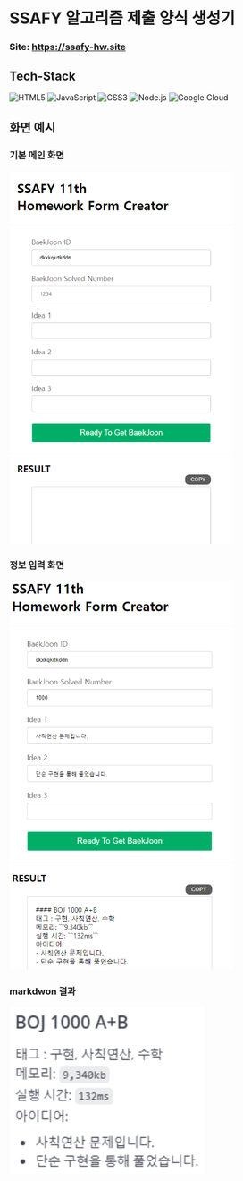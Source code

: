 # SSAFY 알고리즘 제출 양식 생성기

### Site: https://ssafy-hw.site

## Tech-Stack

![HTML5](https://img.shields.io/badge/html5-%23E34F26.svg?style=for-the-badge&logo=html5&logoColor=white)
![JavaScript](https://img.shields.io/badge/javascript-%23323330.svg?style=for-the-badge&logo=javascript&logoColor=%23F7DF1E)
![CSS3](https://img.shields.io/badge/css3-%231572B6.svg?style=for-the-badge&logo=css3&logoColor=white)
![Node.js](https://img.shields.io/badge/Node.js-339933.svg?&style=for-the-badge&logo=Node.js&logoColor=white)
![Google Cloud](https://img.shields.io/badge/GoogleCloud-%234285F4.svg?style=for-the-badge&logo=google-cloud&logoColor=white)

## 화면 예시

<div>
    <h3>기본 메인 화면</h3>
    <img src = "https://github.com/sw0501/SSAFY-Homework-Form/blob/main/Image/main.PNG?raw=true" width="400">
    <h3>정보 입력 화면</h3>
    <img src = "https://github.com/sw0501/SSAFY-Homework-Form/blob/main/Image/result.PNG?raw=true" width="400">
    <h3>markdwon 결과</h3>
    <img src = "https://github.com/sw0501/SSAFY-Homework-Form/blob/main/Image/markdown.PNG?raw=true" width="350">
</div>
